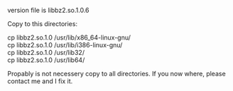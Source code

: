 version file is libbz2.so.1.0.6

Copy to this directories:

cp libbz2.so.1.0 /usr/lib/x86_64-linux-gnu/  
cp libbz2.so.1.0 /usr/lib/i386-linux-gnu/  
cp libbz2.so.1.0 /usr/lib32/  
cp libbz2.so.1.0 /usr/lib64/  

Propably is not necessery copy to all directories. If you now where, please contact me and I fix it.
